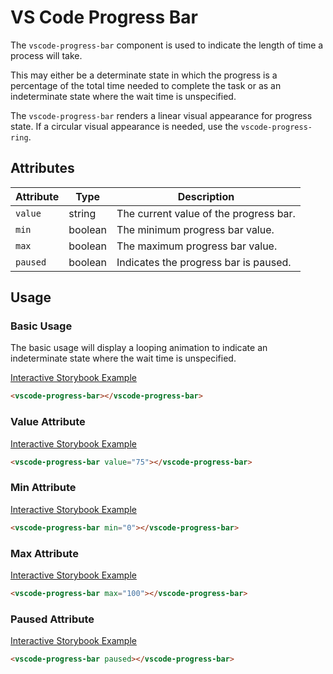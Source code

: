 # VS Code Progress Bar

The `vscode-progress-bar` component is used to indicate the length of time a process will take.

This may either be a determinate state in which the progress is a percentage of the total time needed to complete the task or as an indeterminate state where the wait time is unspecified.

The `vscode-progress-bar` renders a linear visual appearance for progress state. If a circular visual appearance is needed, use the `vscode-progress-ring`.

## Attributes

| Attribute | Type    | Description                            |
| --------- | ------- | -------------------------------------- |
| `value`   | string  | The current value of the progress bar. |
| `min`     | boolean | The minimum progress bar value.        |
| `max`     | boolean | The maximum progress bar value.        |
| `paused`  | boolean | Indicates the progress bar is paused.  |

## Usage

### Basic Usage

The basic usage will display a looping animation to indicate an indeterminate state where the wait time is unspecified.

[Interactive Storybook Example](https://microsoft.github.io/vscode-webview-toolkit/?path=/story/library-progress-bar--default)

```html
<vscode-progress-bar></vscode-progress-bar>
```

### Value Attribute

[Interactive Storybook Example](https://microsoft.github.io/vscode-webview-toolkit/?path=/story/library-progress-bar--with-value)

```html
<vscode-progress-bar value="75"></vscode-progress-bar>
```

### Min Attribute

[Interactive Storybook Example](https://microsoft.github.io/vscode-webview-toolkit/?path=/story/library-progress-bar--with-value)

```html
<vscode-progress-bar min="0"></vscode-progress-bar>
```

### Max Attribute

[Interactive Storybook Example](https://microsoft.github.io/vscode-webview-toolkit/?path=/story/library-progress-bar--with-value)

```html
<vscode-progress-bar max="100"></vscode-progress-bar>
```

### Paused Attribute

[Interactive Storybook Example](https://microsoft.github.io/vscode-webview-toolkit/?path=/story/library-progress-bar--with-paused)

```html
<vscode-progress-bar paused></vscode-progress-bar>
```
